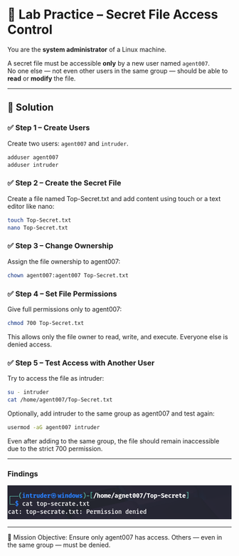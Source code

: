 # 🧪 Lab Practice – Secret File Access Control

You are the **system administrator** of a Linux machine.

A secret file must be accessible **only** by a new user named `agent007`.  
No one else — not even other users in the same group — should be able to **read** or **modify** the file.

---

## 🧩 Solution

### ✅ Step 1 – Create Users
Create two users: `agent007` and `intruder`.
```bash
adduser agent007
adduser intruder
```

### ✅ Step 2 – Create the Secret File
Create a file named Top-Secret.txt and add content using touch or a text editor like nano:
```bash
touch Top-Secret.txt
nano Top-Secret.txt
```

### ✅ Step 3 – Change Ownership
Assign the file ownership to agent007:
```bash
chown agent007:agent007 Top-Secret.txt
```

### ✅ Step 4 – Set File Permissions
Give full permissions only to agent007:
```bash
chmod 700 Top-Secret.txt
```
This allows only the file owner to read, write, and execute. Everyone else is denied access.

### ✅ Step 5 – Test Access with Another User
Try to access the file as intruder:
```bash
su - intruder
cat /home/agent007/Top-Secret.txt
```
Optionally, add intruder to the same group as agent007 and test again:
```bash
usermod -aG agent007 intruder
```
Even after adding to the same group, the file should remain inaccessible due to the strict 700 permission.

---

### Findings
![Permission Test Results](../Assets/result.png)

---

🧠 Mission Objective: Ensure only agent007 has access. Others — even in the same group — must be denied.


